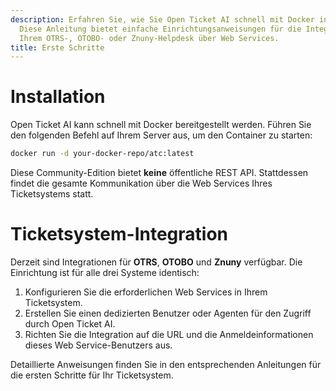 ```yaml
---
description: Erfahren Sie, wie Sie Open Ticket AI schnell mit Docker installieren.
  Diese Anleitung bietet einfache Einrichtungsanweisungen für die Integration mit
  Ihrem OTRS-, OTOBO- oder Znuny-Helpdesk über Web Services.
title: Erste Schritte
---
```

# Installation

Open Ticket AI kann schnell mit Docker bereitgestellt werden. Führen Sie den folgenden Befehl auf Ihrem Server aus, um den Container zu starten:

```bash
docker run -d your-docker-repo/atc:latest
```

Diese Community-Edition bietet **keine** öffentliche REST API. Stattdessen findet die gesamte Kommunikation über die Web Services Ihres Ticketsystems statt.

# Ticketsystem-Integration

Derzeit sind Integrationen für **OTRS**, **OTOBO** und **Znuny** verfügbar. Die Einrichtung ist für alle drei Systeme identisch:

1. Konfigurieren Sie die erforderlichen Web Services in Ihrem Ticketsystem.
2. Erstellen Sie einen dedizierten Benutzer oder Agenten für den Zugriff durch Open Ticket AI.
3. Richten Sie die Integration auf die URL und die Anmeldeinformationen dieses Web Service-Benutzers aus.

Detaillierte Anweisungen finden Sie in den entsprechenden Anleitungen für die ersten Schritte für Ihr Ticketsystem.